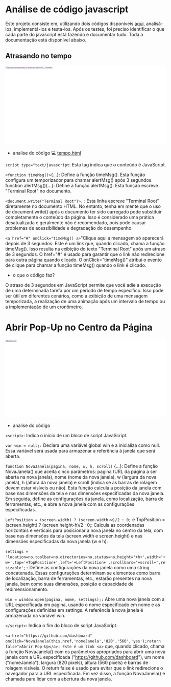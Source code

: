# Análise de código javascript
Este projeto consiste em, utilizando dois códigos disponíveis [aqui](https://terminalroot.com.br/2016/12/alguns-codigos-simples-de-javascript-2.html), analisá-los, implementá-los e testa-los. Após os testes, foi preciso identificar o que cada parte do javascript está fazendo e documentar tudo. Toda a documentação está disponível abaixo.


## Atrasando no tempo 
![telainicial](print.jpeg)
* analise do código 💻 [tempo.html](/tempo.html)

 `` script type="text/javascript ``: Esta tag indica que o conteúdo é JavaScript.

``<function timeMsg()>``{...}: Define a função timeMsg(). Esta função configura um temporizador para chamar alertMsg() após 3 segundos.
function alertMsg(){...}: Define a função alertMsg(). Esta função escreve "Terminal Root" no documento.

``<document.write("Terminal Root")>;:`` Esta linha escreve "Terminal Root" diretamente no documento HTML. No entanto, tenha em mente que o uso de document.write() após o documento ter sido carregado pode substituir completamente o conteúdo da página. Isso é considerado uma prática desatualizada e geralmente não é recomendado, pois pode causar problemas de acessibilidade e degradação do desempenho.

``<a href="#" onClick="timeMsg() a>``"Clique aqui a mensagem só aparecerá depois de 3 segundos: Este é um link  que, quando clicado, chama a função timeMsg(). Isso resulta na exibição do texto "Terminal Root" após um atraso de 3 segundos. O href="#" é usado para garantir que o link não redirecione para outra página quando clicado. O onClick="timeMsg()" atribui o evento de clique para chamar a função timeMsg() quando o link é clicado.
* o que o código faz?

O atraso de 3 segundos em JavaScript permite que você adie a execução de uma determinada tarefa por um período de tempo específico. Isso pode ser útil em diferentes cenários, como a exibição de uma mensagem temporizada, a realização de uma animação após um intervalo de tempo ou a implementação de um cronômetro.

# Abrir Pop-Up no Centro da Página 
![telainicial](print2.jpeg)


* analise do código

``<script>``: Indica o início de um bloco de script JavaScript.

``var win = null;:`` Declara uma variável global win e a inicializa como null. Essa variável será usada para armazenar a referência à janela que será aberta.

``function NovaJanela(pagina, nome, w, h, scroll)`` {...}: Define a função NovaJanela() que aceita cinco parâmetros: pagina (URL da página a ser aberta na nova janela), nome (nome da nova janela), w (largura da nova janela), h (altura da nova janela) e scroll (indica se as barras de rolagem devem estar visíveis ou não). Esta função calcula a posição da janela com base nas dimensões da tela e nas dimensões especificadas da nova janela. Em seguida, define as configurações da janela, como localização, barra de ferramentas, etc., e abre a nova janela com as configurações especificadas.

``LeftPosition = (screen.width) ? (screen.width-w)/2 : 0;`` e TopPosition = (screen.height) ? (screen.height-h)/2 : 0;: Calcula as coordenadas horizontais e verticais para posicionar a nova janela no centro da tela, com base nas dimensões da tela (screen.width e screen.height) e nas dimensões especificadas da nova janela (w e h).

``settings = 'location=no,toolbar=no,directories=no,status=no,height='+h+',width='+w+',top='+TopPosition+',left='+LeftPosition+',scrollbars='+scroll+',resizable';:`` Define as configurações da nova janela como uma string concatenada. Essas configurações determinam se elementos como barra de localização, barra de ferramentas, etc., estarão presentes na nova janela, bem como suas dimensões, posição e capacidade de redimensionamento.

``win = window.open(pagina, nome, settings);:`` Abre uma nova janela com a URL especificada em pagina, usando o nome especificado em nome e as configurações definidas em settings. A referência à nova janela é armazenada na variável win.

``</script>``: Indica o fim do bloco de script JavaScript.

``<a href="https://github.com/dashboard" onclick="NovaJanela(this.href,'nomeJanela','820','560','yes');return false">Abrir Pop-Up</a>: Este é um link <a>`` que, quando clicado, chama a função NovaJanela() com os parâmetros apropriados para abrir uma nova janela com a URL especificada ("https://github.com/dashboard"), um nome ("nomeJanela"), largura (820 pixels), altura (560 pixels) e barras de rolagem visíveis. O return false é usado para evitar que o link redirecione o navegador para a URL especificada. Em vez disso, a função NovaJanela() é chamada para lidar com a abertura da nova janela.